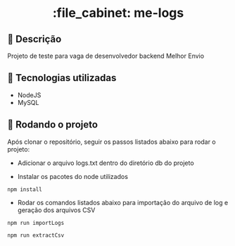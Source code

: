 <h1 align="center">:file_cabinet: me-logs</h1>

## :memo: Descrição
Projeto de teste para vaga de desenvolvedor backend Melhor Envio

## :wrench: Tecnologias utilizadas
* NodeJS
* MySQL

## :rocket: Rodando o projeto
Após clonar o repositório, seguir os passos listados abaixo para rodar o projeto:

* Adicionar o arquivo logs.txt dentro do diretório db do projeto

* Instalar os pacotes do node utilizados

```
npm install
```

* Rodar os comandos listados abaixo para importação do arquivo de log e geração dos arquivos CSV 

```
npm run importLogs
```

```
npm run extractCsv
```

